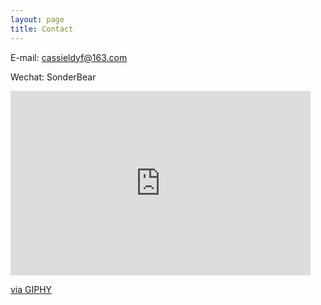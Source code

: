 ```yaml
---
layout: page
title: Contact
---
```


E-mail: cassieldyf@163.com

Wechat: SonderBear

<iframe src="https://giphy.com/embed/R1EXYIBRJa30RX94iM" width="480" height="295" frameBorder="0" class="giphy-embed" allowFullScreen></iframe><p><a href="https://giphy.com/gifs/R1EXYIBRJa30RX94iM">via GIPHY</a></p>

